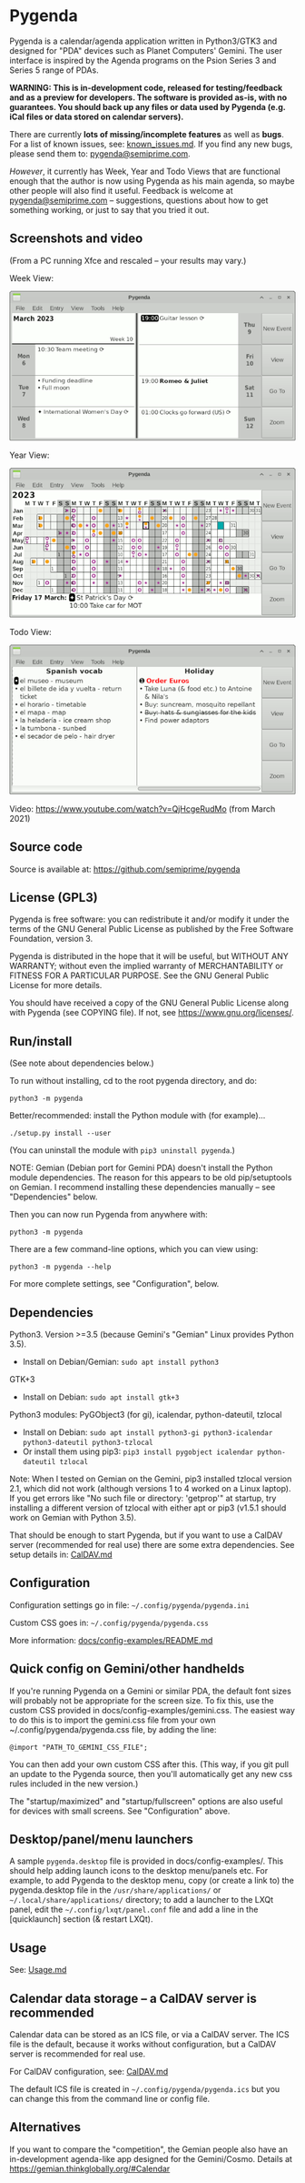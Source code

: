 Pygenda
=======
Pygenda is a calendar/agenda application written in Python3/GTK3 and
designed for "PDA" devices such as Planet Computers' Gemini. The user
interface is inspired by the Agenda programs on the Psion Series 3 and
Series 5 range of PDAs.

**WARNING: This is in-development code, released for testing/feedback and
as a preview for developers. The software is provided as-is, with no
guarantees. You should back up any files or data used by Pygenda (e.g. iCal
files or data stored on calendar servers).**

There are currently **lots of missing/incomplete features** as well as
**bugs**. For a list of known issues, see: [known_issues.md](docs/known_issues.md).
If you find any new bugs, please send them to: pygenda@semiprime.com.

*However*, it currently has Week, Year and Todo Views that are functional
enough that the author is now using Pygenda as his main agenda, so
maybe other people will also find it useful. Feedback is welcome at
pygenda@semiprime.com – suggestions, questions about how to get something
working, or just to say that you tried it out.

Screenshots and video
---------------------
(From a PC running Xfce and rescaled – your results may vary.)

Week View:

![Screenshot – Week View](docs/screenshots/week_view.png?raw=true)

Year View:

![Screenshot – Year View](docs/screenshots/year_view.png?raw=true)

Todo View:

![Screenshot – Todo View](docs/screenshots/todo_view.png?raw=true)

Video: https://www.youtube.com/watch?v=QjHcgeRudMo (from March 2021)

Source code
-----------
Source is available at: https://github.com/semiprime/pygenda

License (GPL3)
--------------
Pygenda is free software: you can redistribute it and/or modify it
under the terms of the GNU General Public License as published by the
Free Software Foundation, version 3.

Pygenda is distributed in the hope that it will be useful, but WITHOUT
ANY WARRANTY; without even the implied warranty of MERCHANTABILITY or
FITNESS FOR A PARTICULAR PURPOSE. See the GNU General Public License
for more details.

You should have received a copy of the GNU General Public License along
with Pygenda (see COPYING file). If not, see <https://www.gnu.org/licenses/>.

Run/install
-----------
(See note about dependencies below.)

To run without installing, cd to the root pygenda directory, and do:

	python3 -m pygenda

Better/recommended: install the Python module with (for example)...

	./setup.py install --user

(You can uninstall the module with `pip3 uninstall pygenda`.)

NOTE: Gemian (Debian port for Gemini PDA) doesn't install the Python module
dependencies. The reason for this appears to be old pip/setuptools on Gemian.
I recommend installing these dependencies manually – see "Dependencies" below.

Then you can now run Pygenda from anywhere with:

	python3 -m pygenda

There are a few command-line options, which you can view using:

	python3 -m pygenda --help

For more complete settings, see "Configuration", below.

Dependencies
------------
Python3. Version >=3.5 (because Gemini's "Gemian" Linux provides Python 3.5).

* Install on Debian/Gemian: `sudo apt install python3`

GTK+3

* Install on Debian: `sudo apt install gtk+3`

Python3 modules: PyGObject3 (for gi), icalendar, python-dateutil, tzlocal

* Install on Debian: `sudo apt install python3-gi python3-icalendar python3-dateutil python3-tzlocal`
* Or install them using pip3: `pip3 install pygobject icalendar python-dateutil tzlocal`

Note: When I tested on Gemian on the Gemini, pip3 installed tzlocal
version 2.1, which did not work (although versions 1 to 4 worked on a
Linux laptop). If you get errors like "No such file or directory:
'getprop'" at startup, try installing a different version of tzlocal
with either apt or pip3 (v1.5.1 should work on Gemian with Python 3.5).

That should be enough to start Pygenda, but if you want to use a
CalDAV server (recommended for real use) there are some extra
dependencies. See setup details in: [CalDAV.md](docs/CalDAV.md)

Configuration
-------------
Configuration settings go in file: `~/.config/pygenda/pygenda.ini`

Custom CSS goes in: `~/.config/pygenda/pygenda.css`

More information: [docs/config-examples/README.md](docs/config-examples/README.md)

Quick config on Gemini/other handhelds
--------------------------------------
If you're running Pygenda on a Gemini or similar PDA, the default font
sizes will probably not be appropriate for the screen size. To fix
this, use the custom CSS provided in docs/config-examples/gemini.css.
The easiest way to do this is to import the gemini.css file from your
own ~/.config/pygenda/pygenda.css file, by adding the line:

	@import "PATH_TO_GEMINI_CSS_FILE";

You can then add your own custom CSS after this. (This way, if you
git pull an update to the Pygenda source, then you'll automatically
get any new css rules included in the new version.)

The "startup/maximized" and "startup/fullscreen" options are also
useful for devices with small screens. See "Configuration" above.

Desktop/panel/menu launchers
----------------------------
A sample `pygenda.desktop` file is provided in docs/config-examples/.
This should help adding launch icons to the desktop menu/panels etc.
For example, to add Pygenda to the desktop menu, copy (or create a
link to) the pygenda.desktop file in the `/usr/share/applications/` or
`~/.local/share/applications/` directory; to add a launcher to the
LXQt panel, edit the `~/.config/lxqt/panel.conf` file and add a line
in the [quicklaunch] section (& restart LXQt).

Usage
-----
See: [Usage.md](docs/Usage.md)

Calendar data storage – a CalDAV server is recommended
------------------------------------------------------
Calendar data can be stored as an ICS file, or via a CalDAV server.
The ICS file is the default, because it works without configuration,
but a CalDAV server is recommended for real use.

For CalDAV configuration, see: [CalDAV.md](docs/CalDAV.md)

The default ICS file is created in `~/.config/pygenda/pygenda.ics`
but you can change this from the command line or config file.

Alternatives
------------
If you want to compare the "competition", the Gemian people also have
an in-development agenda-like app designed for the Gemini/Cosmo.
Details at https://gemian.thinkglobally.org/#Calendar
